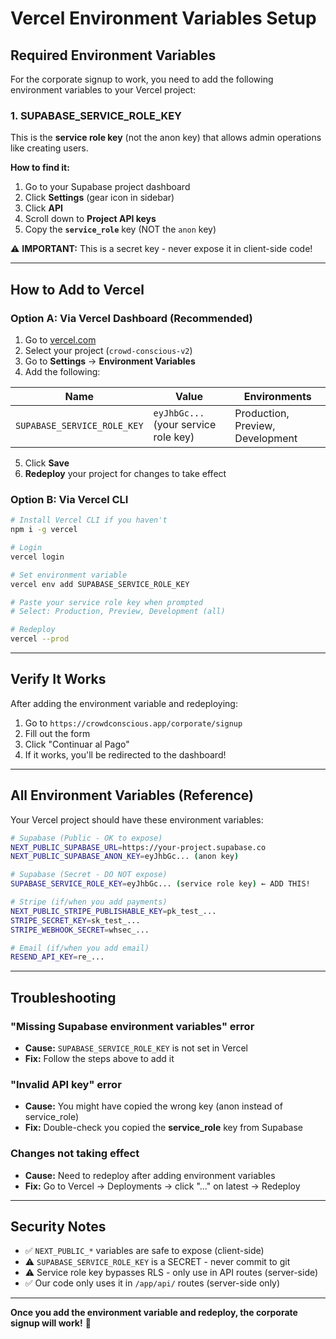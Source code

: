 # Vercel Environment Variables Setup

## Required Environment Variables

For the corporate signup to work, you need to add the following environment variables to your Vercel project:

### 1. SUPABASE_SERVICE_ROLE_KEY

This is the **service role key** (not the anon key) that allows admin operations like creating users.

**How to find it:**

1. Go to your Supabase project dashboard
2. Click **Settings** (gear icon in sidebar)
3. Click **API**
4. Scroll down to **Project API keys**
5. Copy the **`service_role`** key (NOT the `anon` key)

⚠️ **IMPORTANT:** This is a secret key - never expose it in client-side code!

---

## How to Add to Vercel

### Option A: Via Vercel Dashboard (Recommended)

1. Go to [vercel.com](https://vercel.com)
2. Select your project (`crowd-conscious-v2`)
3. Go to **Settings** → **Environment Variables**
4. Add the following:

| Name                        | Value                                | Environments                     |
| --------------------------- | ------------------------------------ | -------------------------------- |
| `SUPABASE_SERVICE_ROLE_KEY` | `eyJhbGc...` (your service role key) | Production, Preview, Development |

5. Click **Save**
6. **Redeploy** your project for changes to take effect

### Option B: Via Vercel CLI

```bash
# Install Vercel CLI if you haven't
npm i -g vercel

# Login
vercel login

# Set environment variable
vercel env add SUPABASE_SERVICE_ROLE_KEY

# Paste your service role key when prompted
# Select: Production, Preview, Development (all)

# Redeploy
vercel --prod
```

---

## Verify It Works

After adding the environment variable and redeploying:

1. Go to `https://crowdconscious.app/corporate/signup`
2. Fill out the form
3. Click "Continuar al Pago"
4. If it works, you'll be redirected to the dashboard!

---

## All Environment Variables (Reference)

Your Vercel project should have these environment variables:

```bash
# Supabase (Public - OK to expose)
NEXT_PUBLIC_SUPABASE_URL=https://your-project.supabase.co
NEXT_PUBLIC_SUPABASE_ANON_KEY=eyJhbGc... (anon key)

# Supabase (Secret - DO NOT expose)
SUPABASE_SERVICE_ROLE_KEY=eyJhbGc... (service role key) ← ADD THIS!

# Stripe (if/when you add payments)
NEXT_PUBLIC_STRIPE_PUBLISHABLE_KEY=pk_test_...
STRIPE_SECRET_KEY=sk_test_...
STRIPE_WEBHOOK_SECRET=whsec_...

# Email (if/when you add email)
RESEND_API_KEY=re_...
```

---

## Troubleshooting

### "Missing Supabase environment variables" error

- **Cause:** `SUPABASE_SERVICE_ROLE_KEY` is not set in Vercel
- **Fix:** Follow the steps above to add it

### "Invalid API key" error

- **Cause:** You might have copied the wrong key (anon instead of service_role)
- **Fix:** Double-check you copied the **service_role** key from Supabase

### Changes not taking effect

- **Cause:** Need to redeploy after adding environment variables
- **Fix:** Go to Vercel → Deployments → click "..." on latest → Redeploy

---

## Security Notes

- ✅ `NEXT_PUBLIC_*` variables are safe to expose (client-side)
- ⚠️ `SUPABASE_SERVICE_ROLE_KEY` is a SECRET - never commit to git
- ⚠️ Service role key bypasses RLS - only use in API routes (server-side)
- ✅ Our code only uses it in `/app/api/` routes (server-side only)

---

**Once you add the environment variable and redeploy, the corporate signup will work!** 🚀
